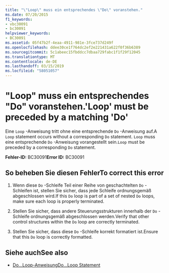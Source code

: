 ```yaml
---
title: "\"Loop\" muss ein entsprechendes \"Do\" voranstehen."
ms.date: 07/20/2015
f1_keywords:
- vbc30091
- bc30091
helpviewer_keywords:
- BC30091
ms.assetid: 05f47b2f-4eaa-4911-981e-3fce737d249f
ms.openlocfilehash: ddee30ce1f764dc2ef2e221431a622f0f36b6389
ms.sourcegitcommit: 5c1abeec15fbddcc7dbaa729fabc1f1f29f12045
ms.translationtype: MT
ms.contentlocale: de-DE
ms.lasthandoff: 03/15/2019
ms.locfileid: "58051057"
---
```

# <a name="loop-must-be-preceded-by-a-matching-do"></a><span data-ttu-id="6e73b-102">"Loop" muss ein entsprechendes "Do" voranstehen.</span><span class="sxs-lookup"><span data-stu-id="6e73b-102">'Loop' must be preceded by a matching 'Do'</span></span>
<span data-ttu-id="6e73b-103">Eine `Loop` -Anweisung tritt ohne eine entsprechende `Do` -Anweisung auf.</span><span class="sxs-lookup"><span data-stu-id="6e73b-103">A `Loop` statement occurs without a corresponding `Do` statement.</span></span> <span data-ttu-id="6e73b-104">`Loop` muss eine entsprechende `Do` -Anweisung vorangestellt sein.</span><span class="sxs-lookup"><span data-stu-id="6e73b-104">`Loop` must be preceded by a corresponding `Do` statement.</span></span>  
  
 <span data-ttu-id="6e73b-105">**Fehler-ID:** BC30091</span><span class="sxs-lookup"><span data-stu-id="6e73b-105">**Error ID:** BC30091</span></span>  
  
## <a name="to-correct-this-error"></a><span data-ttu-id="6e73b-106">So beheben Sie diesen Fehler</span><span class="sxs-lookup"><span data-stu-id="6e73b-106">To correct this error</span></span>  
  
1.  <span data-ttu-id="6e73b-107">Wenn diese `Do` -Schleife Teil einer Reihe von geschachtelten `Do` -Schleifen ist, stellen Sie sicher, dass jede Schleife ordnungsgemäß abgeschlossen wird.</span><span class="sxs-lookup"><span data-stu-id="6e73b-107">If this `Do` loop is part of a set of nested `Do` loops, make sure each loop is properly terminated.</span></span>  
  
2.  <span data-ttu-id="6e73b-108">Stellen Sie sicher, dass andere Steuerungsstrukturen innerhalb der `Do` -Schleife ordnungsgemäß abgeschlossen werden.</span><span class="sxs-lookup"><span data-stu-id="6e73b-108">Verify that other control structures within the `Do` loop are correctly terminated.</span></span>  
  
3.  <span data-ttu-id="6e73b-109">Stellen Sie sicher, dass diese `Do` -Schleife korrekt formatiert ist.</span><span class="sxs-lookup"><span data-stu-id="6e73b-109">Ensure that this `Do` loop is correctly formatted.</span></span>  
  
## <a name="see-also"></a><span data-ttu-id="6e73b-110">Siehe auch</span><span class="sxs-lookup"><span data-stu-id="6e73b-110">See also</span></span>

- [<span data-ttu-id="6e73b-111">Do...Loop-Anweisung</span><span class="sxs-lookup"><span data-stu-id="6e73b-111">Do...Loop Statement</span></span>](../../visual-basic/language-reference/statements/do-loop-statement.md)
